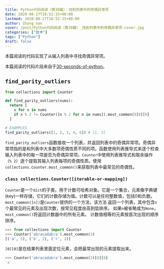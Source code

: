 ```yaml
---
title: Python代码阅读（第30篇）：找到列表中的奇偶异常项
date: 2020-08-27T18:52:15+08:00
lastmod: 2020-08-27T18:52:15+08:00
author: Zhang nan
cover: /post/Python代码阅读（第30篇）_找到列表中的奇偶异常项-cover.jpg
categories: ["技术"]
tags: ["Python"]
draft: false
---
```


本篇阅读的代码实现了从输入列表中寻找奇偶异常项。

本篇阅读的代码片段来自于[30-seconds-of-python](https://github.com/30-seconds/30-seconds-of-python)。

<!--more-->

## `find_parity_outliers`

```python
from collections import Counter

def find_parity_outliers(nums):
  return [
    x for x in nums
    if x % 2 != Counter([n % 2 for n in nums]).most_common()[0][0]
  ]

# EXAMPLES
find_parity_outliers([1, 2, 3, 4, 6]) # [1, 3]
```

`find_parity_outliers`函数接收一个列表，并返回列表中的奇偶异常项。奇偶异常项指的是和列表中大多数项奇偶性质不同的项。函数使用列表推导式来逐个检查输入列表中的每一项是否为奇偶异常项。`Counter`中使用列表推导式和取余操作（`% 2`）逐个提取其输入列表每项的奇偶性质。使用`collections.Counter.most_common()`来获取列表中最常见的奇偶性。

### `class collections.Counter([iterable-or-mapping])`

`Counter`是一个`dict`的子类，用于计数可哈希对象。它是一个集合，元素像字典键(key)一样存储，它们的计数存储为值。计数可以是任何整数值，包括0和负数。`most_common([n])`是`Counter`提供的一个方法，该方法
返回一个列表，其中包含`n`个最常见的元素及出现次数，按常见程度由高到低排序。 如果`n`被省略或为`None`，`most_common()`将返回计数器中的所有元素。 计数值相等的元素按首次出现的顺序排序。

```python
>>> from collections import Counter
>>> Counter('abracadabra').most_common(3)
[('a', 5), ('b', 2), ('r', 2)]
```

`[0][0]`是在结果列表里面定位元素，会把最常出现的元素提取出来。

```python
>>> Counter('abracadabra').most_common(3)[0][0]
'a'
```

